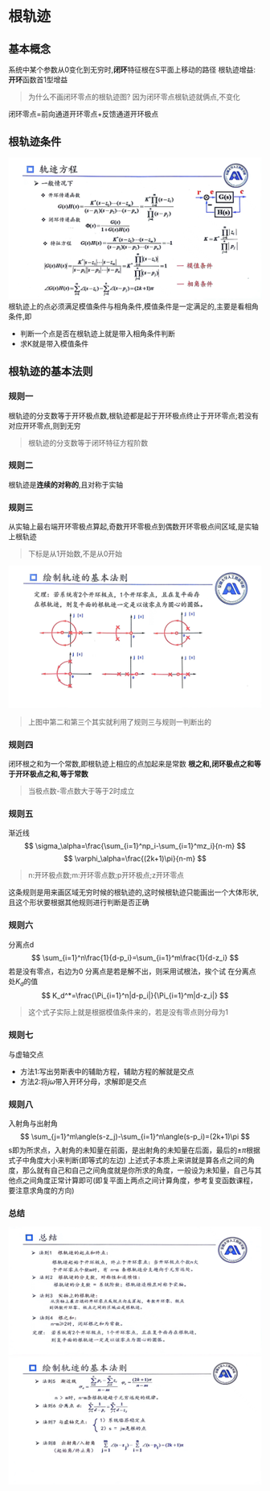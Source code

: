 # 根轨迹
## 基本概念
系统中某个参数从0变化到无穷时,**闭环**特征根在S平面上移动的路径
根轨迹增益:**开环**函数首1型增益
>为什么不画闭环零点的根轨迹图?
>因为闭环零点根轨迹就俩点,不变化

闭环零点=前向通道开环零点+反馈通道开环极点

## 根轨迹条件
![](picture/轨迹方程.jpg)
根轨迹上的点必须满足模值条件与相角条件,模值条件是一定满足的,主要是看相角条件,即
* 判断一个点是否在根轨迹上就是带入相角条件判断
* 求K就是带入模值条件
## 根轨迹的基本法则
### 规则一
根轨迹的分支数等于开环极点数,根轨迹都是起于开环极点终止于开环零点;若没有对应开环零点,则到无穷
>根轨迹的分支数等于闭环特征方程阶数
### 规则二
根轨迹是**连续的对称的**,且对称于实轴

### 规则三
从实轴上最右端开环零极点算起,奇数开环零极点到偶数开环零极点间区域,是实轴上根轨迹
>下标是从1开始数,不是从0开始

![](picture/定理.jpg)
>上图中第二和第三个其实就利用了规则三与规则一判断出的
### 规则四
闭环根之和为一个常数,即根轨迹上相应的点加起来是常数
**根之和,闭环极点之和等于开环极点之和,等于常数**
>当极点数-零点数大于等于2时成立

### 规则五
渐近线
$$
\sigma_\alpha=\frac{\sum_{i=1}^np_i-\sum_{i=1}^mz_i}{n-m}
$$
$$
\varphi_\alpha=\frac{(2k+1)\pi}{n-m}
$$
>n:开环极点数;m:开环零点数;p开环极点;z开环零点

这条规则是用来画区域无穷时候的根轨迹的,这时候根轨迹只能画出一个大体形状,且这个形状要根据其他规则进行判断是否正确

### 规则六
分离点d
$$
\sum_{i=1}^n\frac{1}{d-p_i}=\sum_{i=1}^m\frac{1}{d-z_i}
$$
若是没有零点，右边为0
分离点是若是解不出，则采用试根法，挨个试
在分离点处$K_d$的值
$$
K_d^*=\frac{\Pi_{i=1}^n|d-p_i|}{\Pi_{i=1}^m|d-z_i|}
$$
>这个式子实际上就是根据模值条件来的，若是没有零点则分母为1
### 规则七
与虚轴交点
* 方法1:写出劳斯表中的辅助方程，辅助方程的解就是交点
* 方法2:将$j\omega$带入开环分母，求解即是交点

### 规则八
入射角与出射角
$$
\sum_{j=1}^m\angle(s-z_j)-\sum_{i=1}^n\angle(s-p_i)=(2k+1)\pi
$$
s即为所求点，入射角的未知量在前面，是出射角的未知量在后面，最后的$\pm\pi$根据式子中角度大小来判断(即等式的左边)
上述式子本质上来讲就是算各点之间的角度，那么就有自己和自己之间角度就是你所求的角度，一般设为未知量，自己与其他点之间角度正常计算即可(即复平面上两点之间计算角度，参考复变函数课程，要注意求角度的方向)

### 总结
![](picture/6总结1.jpg)
![](picture/6总结2.jpg)
